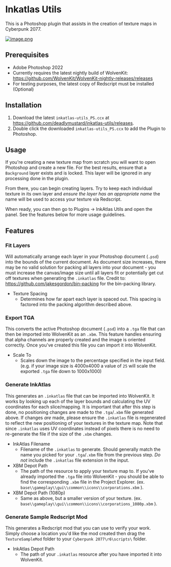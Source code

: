 # Inkatlas Utils

This is a Photoshop plugin that assists in the creation of texture maps in Cyberpunk 2077.

[![image.png](https://i.imgur.com/N0enev3.png)](https://i.imgur.com/N0enev3.png)

## Prerequisites

- Adobe Photoshop 2022
- Currently requires the latest nightly build of WolvenKit: https://github.com/WolvenKit/WolvenKit-nightly-releases/releases
- For testing purposes, the latest copy of Redscript must be installed (Optional)

## Installation

1. Download the latest `inkatlas-utils_PS.ccx` at https://github.com/deadlymustard/inkatlas-utils/releases.
2. Double click the downloaded `inkatlas-utils_PS.ccx` to add the Plugin to Photoshop.

## Usage

If you're creating a new texture map from scratch you will want to open Photoshop and create a new file. For the best results, ensure that a `Background` layer exists and is locked. This layer will be ignored in any processing done in the plugin.

From there, you can begin creating layers. Try to keep each individual texture in its own layer and _ensure the layer has an appropriate name_ the name will be used to access your texture via Redscript.

When ready, you can then go to Plugins -> InkAtlas Utils and open the panel. See the features below for more usage guidelines.

## Features

### Fit Layers

Will automatically arrange each layer in your Photoshop document (`.psd`) into the bounds of the current document. As document size increases, there may be no valid solution for packing all layers into your document - you must increase the canvas/image size until all layers fit or potentially get cut off textures when generating the `.inkatlas` file. Credit to: https://github.com/jakesgordon/bin-packing for the bin-packing library.

- Texture Spacing
  - Determines how far apart each layer is spaced out. This spacing is factored into the packing algorithm described above.

### Export TGA

This converts the active Photoshop document (`.psd`) into a `.tga` file that can then be imported into WolvenKit as an `.xbm`. This feature handles ensuring that alpha channels are properly created and the image is oriented correctly. Once you've created this file you can import it into WolvenKit.

- Scale To
  - Scales down the image to the percentage specified in the input field. (e.g. if your image size is 4000x4000 a value of `25` will scale the exported `.tga` file down to 1000x1000)

### Generate InkAtlas

This generates an `.inkatlas` file that can be imported into WolvenKit. It works by looking up each of the layer bounds and calculating the UV coordinates for each slice/mapping. It is important that after this step is done, no positioning changes are made to the `.tga`/`.xbm` file generated above. If changes _are_ made, please ensure the `.inkatlas` file is regenerated to reflect the new positioning of your textures in the texture map. Note that since `.inkatlas` uses UV coordinates instead of pixels there is no need to re-generate the file if the size of the `.xbm` changes.

- InkAtlas Filename
  - Filename of the `.inkatlas` to generate. Should generally match the name you picked for your `.tga`/`.xbm` file from the previous step. _Do not_ include the `.inkatlas` file extension in the input.
- XBM Depot Path
  - The path of the resource to apply your texture map to. If you've already imported the `.tga` file into WolvenKit - you should be able to find the corresponding `.xbm` file in the Project Explorer. (ex. `base\\gameplay\\gui\\common\\icons\\corporations.xbm` ).
- XBM Depot Path (1080p)
  - Same as above, but a smaller version of your texture. (ex. `base\\gameplay\\gui\\common\\icons\\corporations_1080p.xbm` ).

### Generate Sample Redscript Mod

This generates a Redscript mod that you can use to verify your work. Simply choose a location you'd like the mod created then drag the `TextureSampleMod` folder to your `Cyberpunk 2077\r6\scripts\` folder.

- InkAtlas Depot Path
  - The path of your `.inkatlas` resource after you have imported it into WolvenKit.
